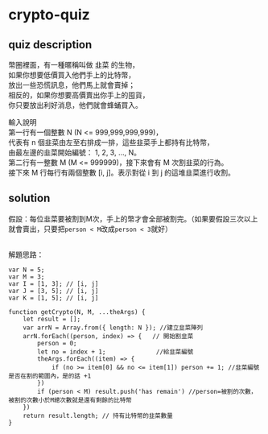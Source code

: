 # crypto-quiz
## quiz description
幣圈裡面，有一種暱稱叫做 韭菜 的生物，<br/>
如果你想要低價買入他們手上的比特幣，<br/>
放出一些恐慌訊息，他們馬上就會賣掉；<br/>
相反的，如果你想要高價賣出你手上的囤貨，<br/>
你只要放出利好消息，他們就會蜂蛹買入。

輸入說明<br/>第一行有一個整數 N (N <= 999,999,999,999)，<br/>
代表有 n 個韭菜由左至右排成一排，這些韭菜手上都持有比特幣，<br/>
由最左邊的韭菜開始編號： 1, 2, 3, ..., N。<br/>
第二行有一整數 M (M <= 999999)，接下來會有 M 次割韭菜的行為。<br/>
接下來 M 行每行有兩個整數 [i, j]。表示對從 i 到 j 的這堆韭菜進行收割。

## solution
假設：每位韭菜要被割到M次，手上的幣才會全部被割完。（如果要假設三次以上就會賣出，只要把```person < M```改成```person < 3```就好）

<br/>
解題思路：
<br/>

```
var N = 5;
var M = 3;
var I = [1, 3]; // [i, j]
var J = [3, 5]; // [i, j]
var K = [1, 5]; // [i, j]

function getCrypto(N, M, ...theArgs) {
    let result = [];
    var arrN = Array.from({ length: N }); //建立韭菜陣列
    arrN.forEach((person, index) => {   // 開始割韭菜
        person = 0;
        let no = index + 1;              //給韭菜編號
        theArgs.forEach((item) => {
            if (no >= item[0] && no <= item[1]) person += 1; //韭菜編號是否在割的範圍內，是的話 +1
        })
        if (person < M) result.push('has remain') //person=被割的次數，被割的次數小於M總次數就是還有剩餘的比特幣
    })
    return result.length; // 持有比特幣的韭菜數量
}
```
